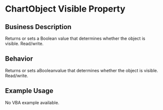 # ChartObject Visible Property

## Business Description
Returns or sets a Boolean value that determines whether the object is visible. Read/write.

## Behavior
Returns or sets aBooleanvalue that determines whether the object is visible. Read/write.

## Example Usage
No VBA example available.